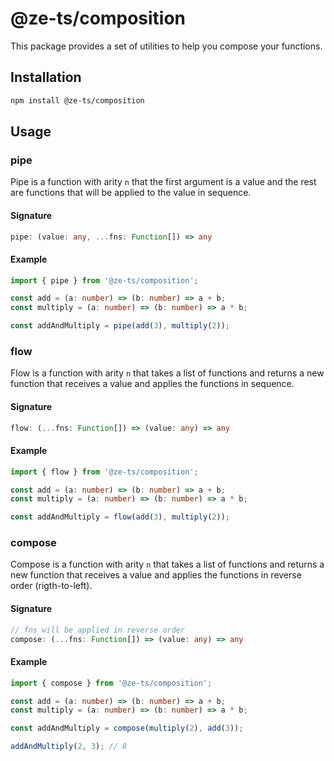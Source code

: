 # @ze-ts/composition

This package provides a set of utilities to help you compose your functions.

## Installation

```bash
npm install @ze-ts/composition
```

## Usage

### pipe
Pipe is a function with arity `n` that the first argument is a value and the rest are functions that will be applied to the value in sequence.

#### Signature

```typescript
pipe: (value: any, ...fns: Function[]) => any
```

#### Example

```typescript
import { pipe } from '@ze-ts/composition';

const add = (a: number) => (b: number) => a + b;
const multiply = (a: number) => (b: number) => a * b;

const addAndMultiply = pipe(add(3), multiply(2));
```

### flow
Flow is a function with arity `n` that takes a list of functions and returns a new function that receives a value and applies the functions in sequence.

#### Signature

```typescript
flow: (...fns: Function[]) => (value: any) => any
```

#### Example

```typescript
import { flow } from '@ze-ts/composition';

const add = (a: number) => (b: number) => a + b;
const multiply = (a: number) => (b: number) => a * b;

const addAndMultiply = flow(add(3), multiply(2));
```

### compose
Compose is a function with arity `n` that takes a list of functions and returns a new function that receives a value and applies the functions in reverse order (rigth-to-left). 

#### Signature

```typescript
// fns will be applied in reverse order
compose: (...fns: Function[]) => (value: any) => any
```

#### Example

```typescript
import { compose } from '@ze-ts/composition';

const add = (a: number) => (b: number) => a + b;
const multiply = (a: number) => (b: number) => a * b;

const addAndMultiply = compose(multiply(2), add(3));

addAndMultiply(2, 3); // 8
```
